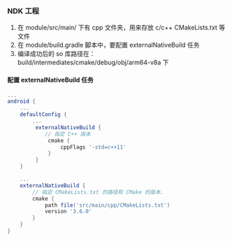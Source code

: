 ### NDK 工程

1. 在 module/src/main/ 下有 cpp 文件夹，用来存放 c/c++ CMakeLists.txt 等文件
2. 在 module/build.gradle 脚本中，要配置 externalNativeBuild 任务
3. 编译成功后的 so 库路径在：build/intermediates/cmake/debug/obj/arm64-v8a 下

#### 配置 externalNativeBuild 任务

```groovy
...
android {
    ...
    defaultConfig {
        ...
         externalNativeBuild {
            // 指定 C++ 版本
             cmake {
                 cppFlags '-std=c++11'
             }
         }
    }

    ...
    externalNativeBuild {
        // 指定 CMakeLists.txt 的路径和 CMake 的版本.
        cmake {
            path file('src/main/cpp/CMakeLists.txt')
            version '3.6.0'
        }
    }
}
```